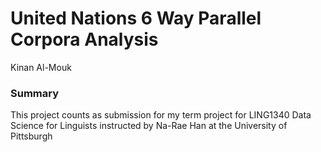 # United Nations 6 Way Parallel Corpora Analysis 
Kinan Al-Mouk
### Summary 
This project counts as submission for my term project for LING1340 Data Science for Linguists instructed by Na-Rae Han at the University of Pittsburgh


  
